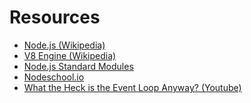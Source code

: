 # Resources

- [Node.js (Wikipedia)](https://en.wikipedia.org/wiki/Node.js)
- [V8 Engine (Wikipedia)](https://en.wikipedia.org/wiki/V8_(JavaScript_engine))
- [Node.js Standard Modules](https://nodejs.org/dist/latest-v6.x/docs/api/)
- [Nodeschool.io](http://nodeschool.io)
- [What the Heck is the Event Loop Anyway? (Youtube)](https://youtu.be/8aGhZQkoFbQ)
